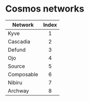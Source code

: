 # Cosmos networks

| Network    | Index |
|------------|:-----:|
| Kyve       |   1   |
| Cascadia   |   2   |
| Defund     |   3   |
| Ojo        |   4   |
| Source     |   5   |
| Composable |   6   |
| Nibiru     |   7   |
| Archway    |   8   |
